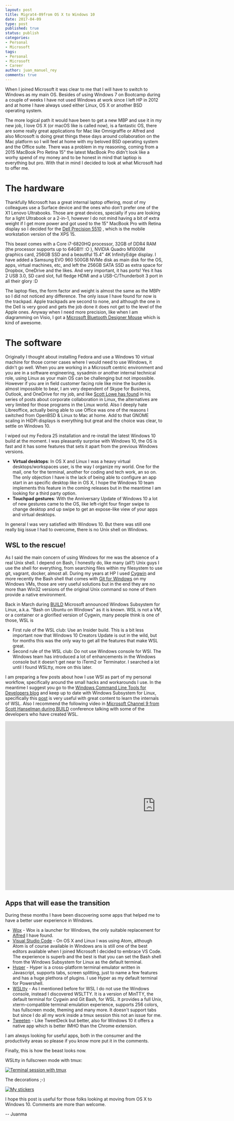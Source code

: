 ```yaml
---
layout: post
title: Migrat4-09from OS X to Windows 10
date: 2017-04-09
type: post
published: true
status: publish
categories:
- Personal
- Microsoft
tags:
- Personal
- Microsoft
- Career
author: juan_manuel_rey
comments: true
---
```


When I joined Microsoft it was clear to me that I will have to switch to Windows as my main OS. Besides of using Windows 7 on Bootcamp during a couple of weeks I have not used Windows at work since I left HP in 2012 and at home I have always used either Linux, OS X or another BSD operating system.

The more logical path it would have been to get a new MBP and use it in my new job, I love OS X (or macOS like is called now), is a fantastic OS, there are some really great applications for Mac like Omnigraffle or Alfred and also Microsoft is doing great things these days around collaboration on the Mac platform so I will feel at home with my beloved BSD operating system and the Office suite. There was a problem in my reasoning, coming from a 2015 MacBook Pro Retina 15" the latest MacBook Pro didn't look like a worhy spend of my money and to be honest in mind that laptiop is everything but pro. With that in mind I decided to look at what Microsoft had to offer me. 

# The hardware

Thankfully Microsoft has a great internal laptop offering, most of my colleagues use a Surface device and the ones who don't prefer one of the X1 Lenovo Ultrabooks. Those are great devices, specially if you are looking for a light Ultrabook or a 2-in-1, however I do not mind having a bit of extra weight if I get more power and got used to the 15" MacBook Pro with Retina display so I decided for the [Dell Precision 5510](http://www.dell.com/us/business/p/precision-m5510-workstation/pd) , which is the mobile workstation version of the XPS 15. 

This beast comes with a Core i7-6820HQ processor, 32GB of DDR4 RAM (the processor supports up to 64GB!!! :O ), NVIDIA Quadro M1000M graphics card, 256GB SSD and a beautiful 15.4" 4K InfinityEdge display. I have added a Samsung EVO 960 500GB NVMe disk as main disk for the OS, apps, virtual machines, etc, and left the 256GB SATA SSD as extra space for Dropbox, OneDrive and the likes. And very important, it has ports! Yes it has 2 USB 3.0, SD card slot, full fledge HDMI and a USB-C/Thunderbolt 3 port in all their glory :D

The laptop flies, the form factor and weight is almost the same as the MBPr so I did not noticed any difference. The only issue I have found for now is the trackpad. Apple trackpads are second to none, and although the one in the Dell is very good and gets the job done it does not get to the level of the Apple ones. Anyway when I need more precision, like when I am diagramming on Visio, I got a [Microsoft Bluetooth Designer Mouse](https://www.microsoft.com/accessories/en-us/products/mice/designer-bluetooth-mouse/7n5-00001) which is kind of awesome. 

# The software

Originally I thought about installing Fedora and use a Windows 10 virtual machine for those corner cases where I would need to use Windows, it didn't go well. When you are working in a Microsoft centric environment and you are in a software engineering, sysadmin or another internal technical role, using Linux as your main OS can be challenging but not impossible. However if you are in field customer facing role like mine the burden is almost impossible to bear, I am very dependent of Skype for Business, Outlook, and OneDrive for my job, and like [Scott Lowe has found](http://blog.scottlowe.org/2017/04/03/linux-migration-corp-collab-pt3/) in his series of posts about corporate collaboration in Linux, the alternatives are very limited for those programs in the Linux world. Also I deeply hate Libreoffice, actually being able to use Office was one of the reasons I switched from OpenBSD & Linux to Mac at home. Add to that GNOME scaling in HiDPi displays is everything but great and the choice was clear, to settle on Windows 10. 

I wiped out my Fedora 25 installation and re-install the latest Windows 10 build at the moment. I was pleasantly surprise with Windows 10, the OS is fast and it has some features that sets it apart from the previous Windows versions.

- **Virtual desktops**: In OS X and Linux I was a heavy virtual desktops/workspaces user, is the way I organize my world. One for the mail, one for the terminal, another for coding and tech work, an so on. The only objection I have is the lack of being able to configure an app start in an specific desktop like in OS X, I hope the Windows 10 team implements this feature in the coming releases but in the meantime I am looking for a third party option.
- **Touchpad gestures**: With the Anniversary Update of Windows 10 a lot of new gestures came to the OS, like left-right four finger swipe to change desktop and up swipe to get an expose-like view of your apps and virtual desktops.

In general I was very satisfied with Windows 10. But there was still one really big issue I had to overcome, there is no Unix shell on Windows.

## WSL to the rescue!

As I said the main concern of using Windows for me was the absence of a real Unix shell. I depend on Bash, I honestly do, like many (all?) Unix guys I use the shell for everything, from searching files within my filesystem to use git, vagrant, docker, almost all. During my years at HP I used [Cygwin](https://www.cygwin.com/) and more recently the Bash shell that comes with [Git for Windows](https://git-for-windows.github.io/) on my Windows VMs, those are very useful solutions but in the end they are no more than Win32 versions of the original Unix command so none of them provide a native environment. 

Back in March during [BUILD](http://www.buildwindows.com/) Microsoft announced Windows Subsystem for Linux, a.k.a. "Bash on Ubuntu on Windows" as it is known. WSL is not a VM, or a container or a glorified version of Cygwin, many people think is one of those, WSL is 

- First rule of the WSL club: Use an Insider build. This is a bit less important now that Windows 10 Creators Update is out in the wild, but for months this was the only way to get all the features that make WSL great.
- Second rule of the WSL club: Do not use Windows console for WSl. The Windows team has introduced a lot of enhancements in the Windows console but it doesn't get near to iTerm2 or Terminator. I searched a lot until I found WSLtty, more on this later. 

I am preparing a few posts about how I use WSl as part of my personal workflow, specifically around the small hacks and workarounds I use. In the meantime I suggest you go to the [Windows Command Line Tools for Developers blog](https://blogs.msdn.microsoft.com/commandline/) and keep up to date with Windows Subsystem for Linux, specifically this [post](https://blogs.msdn.microsoft.com/commandline/learn-about-bash-on-windows-subsystem-for-linux/) is very useful with great content to learn the internals of WSL. Also I recommend the following video in [Microsoft Channel 9 from Scott Hanselman during BUILD](https://channel9.msdn.com/Events/Build/2016/C906) conference talking with some of the developers who have created WSL.

<iframe src="https://channel9.msdn.com/Events/Build/2016/C906/player" width="960" height="540" allowFullScreen frameBorder="0"></iframe>

## Apps that will ease the transition

During these months I have been discovering some apps that helped me to have a better user experience in Windows.

- [Wox](https://github.com/Wox-launcher/Wox) - Wox is a launcher for Windows, the only suitable replacement for [Alfred](https://www.alfredapp.com/) I have found.
- [Visual Studio Code](https://code.visualstudio.com/) - On OS X and Linux I was using Atom, although Atom is of course available in Windows ans is still one of the best editors available when I joined Microsoft I decided to embrace VS Code. The experience is superb and the best is that you can set the Bash shell from the Windows Subsystem for Linux as the default terminal.
- [Hyper](https://hyper.is/) - Hyper is a cross-platform terminal emulator written in Javascript, supports tabs, screen splitting, just to name a few features and has a huge plethora of plugins. I use Hyper as my default terminal for Powershell. 
- [WSLtty](https://github.com/mintty/wsltty) - As I mentioned before for WSL I do not use the Windows console, instead I discovered WSLTTY. It is a version of MinTTY, the default terminal for Cygwin and Git Bash, for WSL. It provides a full Unix, xterm-compatible terminal emulation experience, supports 256 colors, has fullscreen mode, theming and many more. It doesn't support tabs but since I do all my work inside a tmux session this not an issue for me.
- [Tweeten](http://tweeten.xyz/) - Like TweetDeck but better, also for Windows 10 it offers a native app which is better IMHO than the Chrome extension.  

I am always looking for useful apps, both in the consumer and the productivity areas so please if you know more put it in the comments. 

Finally, this is how the beast looks now.

WSLtty in fullscreen mode with tmux:

[![](/images/trantor_screen.jpg "Terminal session with tmux")]({{site.url}}/images/trantor_screen.jpg)

The decorations ;-)

[![](/images/trantor_stickers.jpg "My stickers")]({{site.url}}/images/trantor_stickers.jpg)

I hope this post is useful for those folks looking at moving from OS X to Windows 10. Comments are more than welcome.

-- Juanma